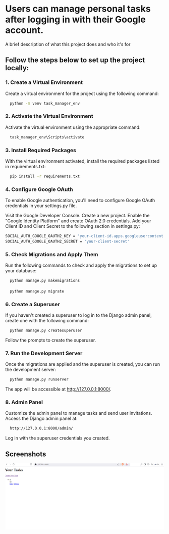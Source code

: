 
# Users can manage personal tasks after logging in with their Google account.

A brief description of what this project does and who it's for


## Follow the steps below to set up the project locally:
### 1. Create a Virtual Environment

Create a virtual environment for the project using the following command:

```bash
  python -m venv task_manager_env
```

### 2. Activate the Virtual Environment

Activate the virtual environment using the appropriate command:

```bash
  task_manager_env\Scripts\activate
```

### 3. Install Required Packages

With the virtual environment activated, install the required packages listed in requirements.txt:

```bash
  pip install -r requirements.txt
```

### 4. Configure Google OAuth

To enable Google authentication, you'll need to configure Google OAuth credentials in your settings.py file.

Visit the Google Developer Console.
Create a new project.
Enable the "Google Identity Platform" and create OAuth 2.0 credentials.
Add your Client ID and Client Secret to the following section in settings.py:

```bash
SOCIAL_AUTH_GOOGLE_OAUTH2_KEY = 'your-client-id.apps.googleusercontent.com'
SOCIAL_AUTH_GOOGLE_OAUTH2_SECRET = 'your-client-secret'
```
### 5. Check Migrations and Apply Them

Run the following commands to check and apply the migrations to set up your database:

```bash
  python manage.py makemigrations
  
  python manage.py migrate
```

### 6. Create a Superuser

If you haven't created a superuser to log in to the Django admin panel, create one with the following command:

```bash
  python manage.py createsuperuser
```
Follow the prompts to create the superuser.

### 7. Run the Development Server

Once the migrations are applied and the superuser is created, you can run the development server:

```bash
  python manage.py runserver
```
The app will be accessible at http://127.0.0.1:8000/.

### 8. Admin Panel

Customize the admin panel to manage tasks and send user invitations. Access the Django admin panel at:

```bash
  http://127.0.0.1:8000/admin/
```
Log in with the superuser credentials you created.
## Screenshots

![afterGoogleloginTaskcreateAddEDITDelete](afterGoogleloginTaskcreateAddEDITDelete.png)

